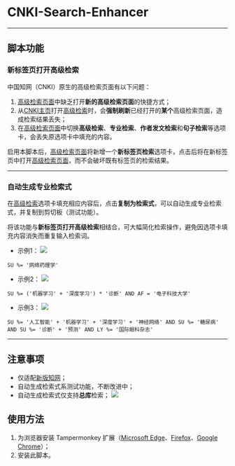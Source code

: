 # CNKI-Search-Enhancer

---

## 脚本功能

### 新标签页打开高级检索

中国知网（CNKI）原生的高级检索页面有以下问题：

1. [高级检索页面](https://kns.cnki.net/kns8s/AdvSearch)中缺乏打开**新的高级检索页面**的快捷方式；
2. 从[CNKI主页](https://www.cnki.net/)打开[高级检索](https://kns.cnki.net/kns8s/AdvSearch)时，会**强制刷新**已经打开的**某个**高级检索页面，造成检索结果丢失；
3. 在[高级检索页面](https://kns.cnki.net/kns8s/AdvSearch)中切换**高级检索**、**专业检索**、**作者发文检索**和**句子检索**等选项卡，会丢失原选项卡中填充的内容。

启用本脚本后，[高级检索页面](https://kns.cnki.net/kns8s/AdvSearch)将新增一个**新标签页检索**选项卡，点击后将在新标签页中打开[高级检索页面](https://kns.cnki.net/kns8s/AdvSearch)，而不会破坏既有标签页的检索结果。

---
### 自动生成专业检索式

在[高级检索](https://kns.cnki.net/kns8s/AdvSearch)选项卡填充相应内容后，点击**复制为检索式**，可以自动生成专业检索式，并复制到剪切板（测试功能）。

将该功能与**新标签页打开高级检索**相结合，可大幅简化检索操作，避免因选项卡填充内容消失而重复输入检索词。

* 示例1：
![](https://p.ipic.vip/wrhosu.png)
```
SU %= '网络药理学'
```

* 示例2：
![](https://p.ipic.vip/d5n6mw.png)
```
SU %= ('机器学习' + '深度学习') * '诊断' AND AF = '电子科技大学'
```

* 示例3：
![](https://p.ipic.vip/55s81w.png)
```
SU %= '人工智能' + '机器学习' + '深度学习' + '神经网络' AND SU %= '糖尿病' AND SU %= '诊断' + '预测' AND LY %= '国际眼科杂志'
```

---

## 注意事项

* 仅适配[新版知网](https://kns.cnki.net/kns8s/AdvSearch)；
* 自动生成检索式系测试功能，不断改进中；
* 自动生成检索式仅支持**总库**检索；
![](https://p.ipic.vip/33ixl3.png)

## 使用方法

1. 为浏览器安装 Tampermonkey 扩展（[Microsoft Edge](https://microsoftedge.microsoft.com/addons/detail/%E7%AF%A1%E6%94%B9%E7%8C%B4/iikmkjmpaadaobahmlepeloendndfphd?hl=zh-CN)、[Firefox](https://addons.mozilla.org/zh-CN/firefox/addon/tampermonkey/)、[Google Chrome](https://chromewebstore.google.com/detail/tampermonkey/dhdgffkkebhmkfjojejmpbldmpobfkfo?hl=zh-CN&utm_source=ext_sidebar)）；
2. 安装此脚本。

